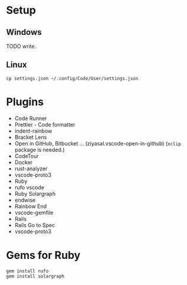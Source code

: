# Setup

## Windows

TODO write.

## Linux

```
cp settings.json ~/.config/Code/User/settings.json
```

# Plugins

- Code Runner
- Prettier - Code formatter
- indent-rainbow
- Bracket Lens
- Open in GitHub, Bitbucket ... (ziyasal.vscode-open-in-github) (`xclip` package is needed.)
- CodeTour
- Docker
- rust-analyzer
- vscode-proto3
- Ruby
- rufo vscode
- Ruby Solargraph
- endwise
- Rainbow End
- vscode-gemfile
- Rails
- Rails Go to Spec
- vscode-proto3

# Gems for Ruby

```
gem install rufo
gem install solargraph
```
